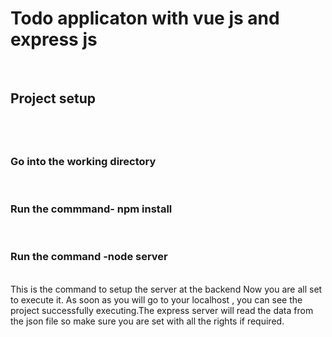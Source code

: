 <html>
<h1><b>Todo applicaton with vue js and express js</b></h1><br>
<h2>Project setup<h2><br>
<h3>Go into the working directory</h3><br>
<h3>Run the commmand- npm install </h3><br>
<h3>Run the command -node server </h3><br>
This is the command to setup the server at the backend 
Now you are all set to execute it.
As soon as you will go to your localhost , you can see the project successfully executing.The express server will read the data from the json file so make sure you are set with all the rights if required.



